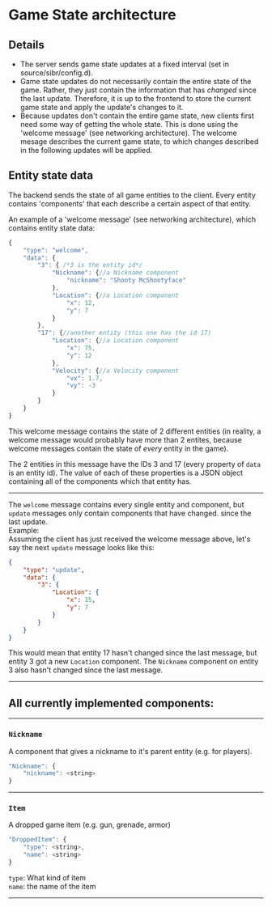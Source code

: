 # Game State architecture

## Details
- The server sends game state updates at a fixed interval (set in source/sibr/config.d).
- Game state updates do not necessarily contain the entire state of the game. Rather, they just contain the information that has *changed* since the last update. Therefore, it is up to the frontend to store the current game state and apply the update's changes to it.
- Because updates don't contain the entire game state, new clients first need some way of getting the whole state. This is done using the 'welcome message' (see networking architecture). The welcome mesage describes the current game state, to which changes described in the following updates will be applied.

## Entity state data
The backend sends the state of all game entities to the client. Every entity contains 'components' that each describe a certain aspect of that entity.

An example of a 'welcome message' (see networking architecture), which contains entity state data:
<!-- The code here is actually JSON, but javascript highlighting is used to allow comments -->
```JavaScript
{
	"type": "welcome",
	"data": {
		"3": { /*3 is the entity id*/
			"Nickname": {//a Nickname component
				"nickname": "Shooty McShootyface"
			},
			"Location": {//a Location component
				"x": 12,
				"y": 7
			}
		},
		"17": {//another entity (this one has the id 17)
			"Location": {//a Location component
				"x": 75,
				"y": 12
			},
			"Velocity": {//a Velocity component
				"vx": 1.7,
				"vy": -3
			}
		}
	}
}
```

This welcome message contains the state of 2 different entities (in reality, a welcome message would probably have more than 2 entites, because welcome messages contain the state of *every* entity in the game).

The 2 entities in this message have the IDs 3 and 17 (every property of `data` is an entity id). The value of each of these properties is a JSON object containing all of the components which that entity has.

---

The `welcome` message contains every single entity and component, but `update` messages only contain components that have changed. since the last update.<br>
Example:<br>
Assuming the client has just received the welcome message above, let's say the next `update` message looks like this:
```JSON
{
	"type": "update",
	"data": {
		"3": {
			"Location": {
				"x": 15,
				"y": 7
			}
		}
	}
}
```

This would mean that entity 17 hasn't changed since the last message, but entity 3 got a new `Location` component. The `Nickname` component on entity 3 also hasn't changed since the last message.

---

## All currently implemented components:

---

### `Nickname`

A component that gives a nickname to it's parent entity (e.g. for players).

<!-- The code here is actually JSON, but javascript highlighting displays better -->
```JavaScript
"Nickname": {
	"nickname": <string>
}
```

---

### `Item`

A dropped game item (e.g. gun, grenade, armor)
```JavaScript
"DroppedItem": {
	"type": <string>,
	"name": <string>
}
```

`type`: What kind of item<br>
`name`: the name of the item<br>

---